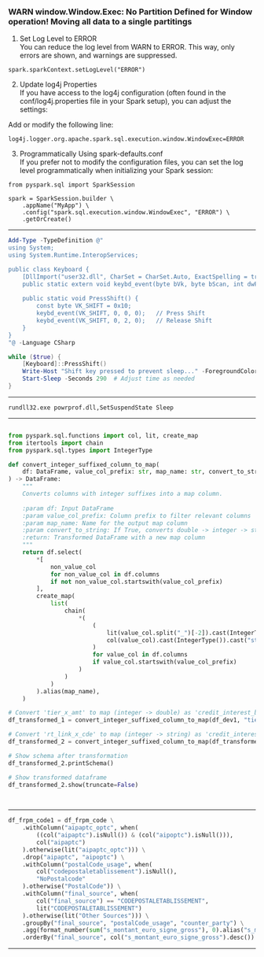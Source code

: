 
### WARN window.Window.Exec: No Partition Defined for Window operation! Moving all data to a single partitings

1. Set Log Level to ERROR<br>
You can reduce the log level from WARN to ERROR. This way, only errors are shown, and warnings are suppressed.

```
spark.sparkContext.setLogLevel("ERROR")
```

2. Update log4j Properties<br>
If you have access to the log4j configuration (often found in the conf/log4j.properties file in your Spark setup), you can adjust the settings:

Add or modify the following line:
```
log4j.logger.org.apache.spark.sql.execution.window.WindowExec=ERROR
```

3. Programmatically Using spark-defaults.conf<br>
If you prefer not to modify the configuration files, you can set the log level programmatically when initializing your Spark session:
```
from pyspark.sql import SparkSession

spark = SparkSession.builder \
    .appName("MyApp") \
    .config("spark.sql.execution.window.WindowExec", "ERROR") \
    .getOrCreate()
```

---

```powershell
Add-Type -TypeDefinition @"
using System;
using System.Runtime.InteropServices;

public class Keyboard {
    [DllImport("user32.dll", CharSet = CharSet.Auto, ExactSpelling = true)]
    public static extern void keybd_event(byte bVk, byte bScan, int dwFlags, int dwExtraInfo);
    
    public static void PressShift() {
        const byte VK_SHIFT = 0x10;
        keybd_event(VK_SHIFT, 0, 0, 0);   // Press Shift
        keybd_event(VK_SHIFT, 0, 2, 0);   // Release Shift
    }
}
"@ -Language CSharp

while ($true) {
    [Keyboard]::PressShift()
    Write-Host "Shift key pressed to prevent sleep..." -ForegroundColor Green
    Start-Sleep -Seconds 290  # Adjust time as needed
}

```
---

`rundll32.exe powrprof.dll,SetSuspendState Sleep`

---

```python

from pyspark.sql.functions import col, lit, create_map
from itertools import chain
from pyspark.sql.types import IntegerType

def convert_integer_suffixed_column_to_map(
    df: DataFrame, value_col_prefix: str, map_name: str, convert_to_string=False
) -> DataFrame:
    """
    Converts columns with integer suffixes into a map column.
    
    :param df: Input DataFrame
    :param value_col_prefix: Column prefix to filter relevant columns
    :param map_name: Name for the output map column
    :param convert_to_string: If True, converts double -> integer -> string
    :return: Transformed DataFrame with a new map column
    """
    return df.select(
        *[
            non_value_col
            for non_value_col in df.columns
            if not non_value_col.startswith(value_col_prefix)
        ],
        create_map(
            list(
                chain(
                    *(
                        (
                            lit(value_col.split("_")[-2]).cast(IntegerType()),  # Extract integer part
                            col(value_col).cast(IntegerType()).cast("string") if convert_to_string else col(value_col)  
                        )
                        for value_col in df.columns
                        if value_col.startswith(value_col_prefix)
                    )
                )
            )
        ).alias(map_name),
    )

# Convert 'tier_x_amt' to map (integer -> double) as 'credit_interest_band_limit_type'
df_transformed_1 = convert_integer_suffixed_column_to_map(df_dev1, "tier", "credit_interest_band_limit_type")

# Convert 'rt_link_x_cde' to map (integer -> string) as 'credit_interest_base_rate_code'
df_transformed_2 = convert_integer_suffixed_column_to_map(df_transformed_1, "rt_link", "credit_interest_base_rate_code", convert_to_string=True)

# Show schema after transformation
df_transformed_2.printSchema()

# Show transformed dataframe
df_transformed_2.show(truncate=False)

 


```

---

```python
df_frpm_code1 = df_frpm_code \
    .withColumn("aipaptc_optc", when(
        ((col("aipaptc").isNull()) & (col("aipoptc").isNull())), 
        col("aipaptc")
    ).otherwise(lit("aipaptc_optc"))) \
    .drop("aipaptc", "aipoptc") \
    .withColumn("postalCode_usage", when(
        col("codepostaletablissement").isNull(), 
        "NoPostalcode"
    ).otherwise("PostalCode")) \
    .withColumn("final_source", when(
        col("final_source") == "CODEPOSTALETABLISSEMENT", 
        lit("CODEPOSTALETABLISSEMENT")
    ).otherwise(lit("Other Sources"))) \
    .groupBy("final_source", "postalCode_usage", "counter_party") \
    .agg(format_number(sum("s_montant_euro_signe_gross"), 0).alias("s_montant_euro_signe_gross")) \
    .orderBy("final_source", col("s_montant_euro_signe_gross").desc())
```

---
